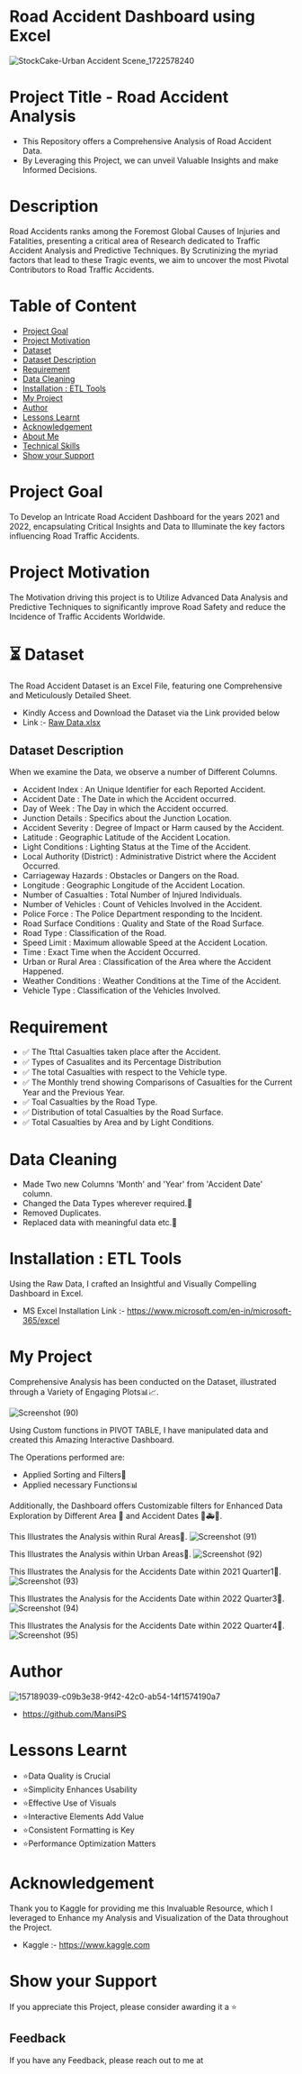# Road Accident Dashboard using Excel

![StockCake-Urban Accident Scene_1722578240](https://github.com/user-attachments/assets/042f54d7-7600-4c26-85a6-313c13bfbb73)

# Project Title - Road Accident Analysis

- This Repository offers a Comprehensive Analysis of Road Accident Data. 
- By Leveraging this Project, we can unveil Valuable Insights and make Informed Decisions.

# Description

Road Accidents ranks among the Foremost Global Causes of Injuries and Fatalities, presenting a critical area of Research dedicated to Traffic Accident Analysis and Predictive Techniques. By Scrutinizing the myriad factors that lead to these Tragic events, we aim to uncover the most Pivotal Contributors to Road Traffic Accidents.

# Table of Content

- [Project Goal](#Project-Goal)
- [Project Motivation](#Project-Motivation)
- [Dataset](#Dataset)
- [Dataset Description](#Dataset-Description)
- [Requirement](#Requirement)
- [Data Cleaning](#Data-Cleaning)
- [Installation : ETL Tools](#Installation)
- [My Project](#My-Project)
- [Author](#Author)
- [Lessons Learnt](#Lessons-Learnt)
- [Acknowledgement](#Acknowledgement)
- [About Me](#About-Me)
- [Technical Skills](#Technical-Skills)
- [Show your Support](#Show-your-Support)

# Project Goal

To Develop an Intricate Road Accident Dashboard for the years 2021 and 2022, encapsulating Critical Insights and Data to Illuminate the key factors influencing Road Traffic Accidents.

# Project Motivation

The Motivation driving this project is to Utilize Advanced Data Analysis and Predictive Techniques to significantly improve Road Safety and reduce the Incidence of Traffic Accidents Worldwide.

# ⏳ Dataset

The Road Accident Dataset is an Excel File, featuring one Comprehensive and Meticulously Detailed Sheet.
- Kindly Access and Download the Dataset via the Link provided below
- Link :- [Raw Data.xlsx](https://github.com/user-attachments/files/16469050/Raw.Data.xlsx)

## Dataset Description

When we examine the Data, we observe a number of Different Columns.

- Accident Index : An Unique Identifier for each Reported Accident.
- Accident Date : The Date in which the Accident occurred.
- Day of Week : The Day in which the Accident occurred.
- Junction Details : Specifics about the Junction Location.
- Accident Severity : Degree of Impact or Harm caused by the Accident.
- Latitude : Geographic Latitude of the Accident Location.
- Light Conditions : Lighting Status at the Time of the Accident.
- Local Authority (District) : Administrative District where the Accident Occurred.
- Carriageway Hazards : Obstacles or Dangers on the Road.
- Longitude : Geographic Longitude of the Accident Location.
- Number of Casualties : Total Number of Injured Individuals.
- Number of Vehicles : Count of Vehicles Involved in the Accident.
- Police Force : The Police Department responding to the Incident.
- Road Surface Conditions : Quality and State of the Road Surface.
- Road Type : Classification of the Road.
- Speed Limit : Maximum allowable Speed at the Accident Location.
- Time : Exact Time when the Accident Occurred.
- Urban or Rural Area : Classification of the Area where the Accident Happened.
- Weather Conditions : Weather Conditions at the Time of the Accident.
- Vehicle Type : Classification of the Vehicles Involved.

# Requirement

- ✅ The Tttal Casualties taken place after the Accident.
- ✅ Types of Casualites and its Percentage Distribution 
- ✅ The total Casualties with respect to the Vehicle type.
- ✅ The Monthly trend showing Comparisons of Casualties for the Current Year and the Previous Year.
- ✅ Toal Casualties by the Road Type.
- ✅ Distribution of total Casualties by the Road Surface.
- ✅ Total Casualties by Area and by Light Conditions.


# Data Cleaning

- Made Two new Columns 'Month' and 'Year' from 'Accident Date' column.
- Changed the Data Types wherever required.📅
- Removed Duplicates.
- Replaced data with meaningful data etc.📝

# Installation : ETL Tools

Using the Raw Data, I crafted an Insightful and Visually Compelling Dashboard in Excel.
- MS Excel Installation Link :- https://www.microsoft.com/en-in/microsoft-365/excel

# My Project

Comprehensive Analysis has been conducted on the Dataset, illustrated through a Variety of Engaging Plots📊📈.

![Screenshot (90)](https://github.com/user-attachments/assets/27905920-bab3-4f5b-a2fb-c3d911216aeb)

Using Custom functions in PIVOT TABLE, I have manipulated data and created this Amazing Interactive Dashboard.

The Operations performed are:
- Applied Sorting and Filters📶
- Applied necessary Functions📊

Additionally, the Dashboard offers Customizable filters for Enhanced Data Exploration by Different Area 📍 and Accident Dates 📅🚑🚨.

This Illustrates the Analysis within Rural Areas📍.
![Screenshot (91)](https://github.com/user-attachments/assets/1e3f8386-904e-4723-bd59-d94bf8cf30d1)

This Illustrates the Analysis within Urban Areas📍.
![Screenshot (92)](https://github.com/user-attachments/assets/9e43979b-26bc-430e-926a-493b14181ade)

This Illustrates the Analysis for the Accidents Date within 2021 Quarter1📅.
![Screenshot (93)](https://github.com/user-attachments/assets/bc2f13dc-8cbe-409c-ab11-4791a5469eda)

This Illustrates the Analysis for the Accidents Date within 2022 Quarter3📅.
![Screenshot (94)](https://github.com/user-attachments/assets/7957550d-c142-4c6f-89c6-fff7ca476d7a)

This Illustrates the Analysis for the Accidents Date within 2022 Quarter4📅.
![Screenshot (95)](https://github.com/user-attachments/assets/33c6dfe8-b31b-4a50-8482-3ff80f13786e)


# Author   

![157189039-c09b3e38-9f42-42c0-ab54-14f1574190a7](https://github.com/user-attachments/assets/918f0183-1331-43d1-8de5-f074326c2cfb)
- https://github.com/MansiPS 

# Lessons Learnt

- ⭐Data Quality is Crucial
- ⭐Simplicity Enhances Usability
- ⭐Effective Use of Visuals
- ⭐Interactive Elements Add Value
- ⭐Consistent Formatting is Key
- ⭐Performance Optimization Matters

# Acknowledgement

Thank you to Kaggle for providing me this Invaluable Resource, which I leveraged to Enhance my Analysis and Visualization of the Data throughout the Project.
- Kaggle :- https://www.kaggle.com

# Show your Support

If you appreciate this Project, please consider awarding it a ⭐

## Feedback

If you have any Feedback, please reach out to me at 






















